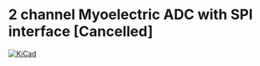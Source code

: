 # 2 channel Myoelectric ADC with SPI interface [Cancelled]

[![KiCad](https://img.shields.io/badge/KiCad-8.0.1-blue.svg)](https://www.kicad.org/)





